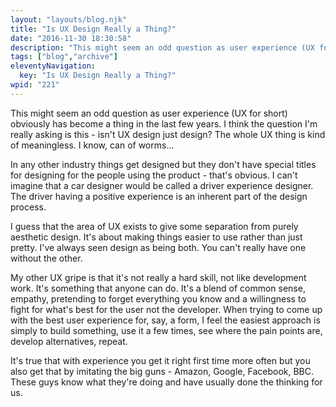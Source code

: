 ```yaml
---
layout: "layouts/blog.njk"
title: "Is UX Design Really a Thing?"
date: "2016-11-30 18:30:58"
description: "This might seem an odd question as user experience (UX for short) obviously has become a thing in the last few years"
tags: ["blog","archive"]
eleventyNavigation:
  key: "Is UX Design Really a Thing?"
wpid: "221"
---
```

This might seem an odd question as user experience (UX for short) obviously has become a thing in the last few years. I think the question I'm really asking is this - isn't UX design just design? The whole UX thing is kind of meaningless. I know, can of worms...

In any other industry things get designed but they don't have special titles for designing for the people using the product - that's obvious. I can't imagine that a car designer would be called a driver experience designer. The driver having a positive experience is an inherent part of the design process.

I guess that the area of UX exists to give some separation from purely aesthetic design. It's about making things easier to use rather than just pretty. I've always seen design as being both. You can't really have one without the other.

My other UX gripe is that it's not really a hard skill, not like development work. It's something that anyone can do. It's a blend of common sense, empathy, pretending to forget everything you know and a willingness to fight for what's best for the user not the developer. When trying to come up with the best user experience for, say, a form, I feel the easiest approach is simply to build something, use it a few times, see where the pain points are, develop alternatives, repeat.

It's true that with experience you get it right first time more often but you also get that by imitating the big guns - Amazon, Google, Facebook, BBC. These guys know what they're doing and have usually done the thinking for us.

&nbsp;